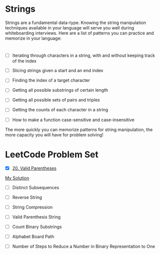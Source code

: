 # Strings

Strings are a fundamental data-type. Knowing the string manipulation techniques available in your language will serve you well during whiteboarding interviews. Here are a list of patterns you can practice and memorize in your language:

#
- [ ] Iterating through characters in a string, with and without keeping track of the index
- [ ] Slicing strings given a start and an end index
- [ ] Finding the index of a target character
- [ ] Getting all possible substrings of certain length
- [ ] Getting all possible sets of pairs and triples
- [ ] Getting the counts of each character in a string
- [ ] How to make a function case-sensitive and case-insensitive


The more quickly you can memorize patterns for string manipulation, the more capacity you will have for problem solving!

# LeetCode Problem Set

- [x] [20. Valid Parentheses](https://leetcode.com/problems/valid-parentheses/)

[My Solution](https://github.com/ChandaHubbard/leetcode/blob/master/20.%20Valid%20Parentheses(Strings).md)
- [ ] Distinct Subsequences
- [ ] Reverse String
- [ ] String Compression
- [ ] Valid Parenthesis String
- [ ] Count Binary Substrings
- [ ] Alphabet Board Path
- [ ] Number of Steps to Reduce a Number in Binary Representation to One




